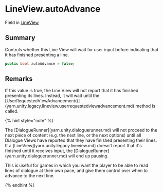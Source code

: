 # LineView.autoAdvance

Field in [LineView](/docs/api/csharp/yarn.unity.legacy.lineview.md)

## Summary


Controls whether this Line View will wait for user input before
indicating that it has finished presenting a line.


```csharp
public bool autoAdvance = false;
```

## Remarks

<p>
If this value is true, the Line View will not report that it has
finished presenting its lines. Instead, it will wait until the [UserRequestedViewAdvancement()](yarn.unity.legacy.lineview.userrequestedviewadvancement.md) method is called.
</p> <p>
{% hint style="note" %}
<p>The [DialogueRunner](yarn.unity.dialoguerunner.md) will not
proceed to the next piece of content (e.g. the next line, or the
next options) until all Dialogue Views have reported that they have
finished presenting their lines. If a [LineView](yarn.unity.legacy.lineview.md) doesn't
report that it's finished until it receives input, the [DialogueRunner](yarn.unity.dialoguerunner.md) will end up pausing.</p><p>
This is useful for games in which you want the player to be able to
read lines of dialogue at their own pace, and give them control over
when to advance to the next line.</p>
{% endhint %}
</p>

